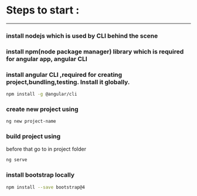 # Steps to start :
-----------------------------------------------------------------------------------------
### install nodejs which is used by CLI behind the scene  
### install npm(node package manager) library which is required for angular app, angular CLI  
### install angular CLI ,required for creating project,bundling,testing. Install it globally.  
```sh
npm install -g @angular/cli
```
### create new project using 
```sh
ng new project-name
```
### build project using  
before that go to in project folder  
```sh
ng serve
```
### install bootstrap locally
```sh
npm install --save bootstrap@4
```
